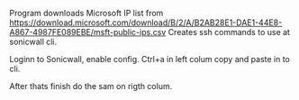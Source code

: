 Program downloads Microsoft IP list from https://download.microsoft.com/download/B/2/A/B2AB28E1-DAE1-44E8-A867-4987FE089EBE/msft-public-ips.csv
Creates ssh commands to use at sonicwall cli.

Loginn to Sonicwall, enable config.
Ctrl+a in left colum copy and paste in to cli.

After thats finish do the sam on rigth colum.
